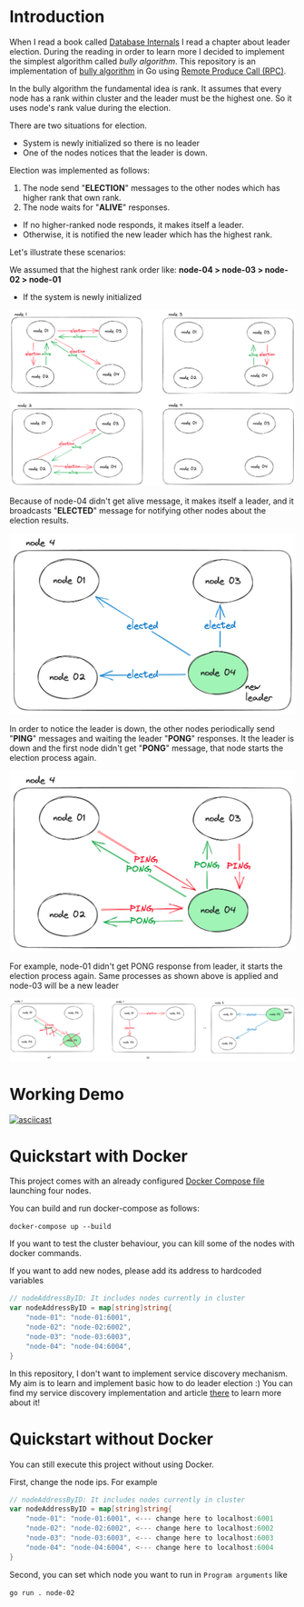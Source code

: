 # Introduction

When I read a book called [Database Internals](https://www.amazon.com/Database-Internals-Deep-Distributed-Systems/dp/1492040347) 
I read a chapter about leader election. During the reading in order to learn more
I decided to implement the simplest algorithm called *bully algorithm*. This repository
is an implementation of [bully algorithm](https://en.wikipedia.org/wiki/Bully_algorithm) 
in Go using [Remote Produce Call (RPC)](https://pkg.go.dev/net/rpc).

In the bully algorithm the fundamental idea is rank. It assumes that every node
has a rank within cluster and the leader must be the highest one. So it uses node's
rank value during the election.

There are two situations for election.  
* System is newly initialized so there is no leader
* One of the nodes notices that the leader is down.

Election was implemented as follows:
1. The node send "**ELECTION**" messages to the other nodes which has higher rank that own rank.
2. The node waits for "**ALIVE**" responses.
- If no higher-ranked node responds, it makes itself a leader.
- Otherwise, it is notified the new leader which has the highest rank.

Let's illustrate these scenarios: 

We assumed that the highest rank order like: **node-04 > node-03 > node-02 > node-01**

- If the system is newly initialized 

![election step one](assets/election-step-1.png)

Because of node-04 didn't get alive message, it makes itself a leader, and it broadcasts
"**ELECTED**" message for notifying other nodes about the election results.

![election step two](assets/election-step-2.png)

In order to notice the leader is down, the other nodes periodically send "**PING**" messages
and waiting the leader "**PONG**" responses. It the leader is down and the first node didn't get
"**PONG**" message, that node starts the election process again.

![ping pong step](assets/ping-pong-step.png)

For example, node-01 didn't get PONG response from leader, it starts the election
process again. Same processes as shown above is applied and node-03 will be a new leader

![new leader](assets/new-leader.png)

# Working Demo

[![asciicast](https://asciinema.org/a/600162.svg)](https://asciinema.org/a/600162)

# Quickstart with Docker

This project comes with an already configured [Docker Compose file](docker-compose.yml) launching four nodes.

You can build and run docker-compose as follows:

`docker-compose up --build`

If you want to test the cluster behaviour, you can kill some of the nodes with docker commands.

If you want to add new nodes, please add its address to hardcoded variables

```go
// nodeAddressByID: It includes nodes currently in cluster
var nodeAddressByID = map[string]string{
	"node-01": "node-01:6001",
	"node-02": "node-02:6002",
	"node-03": "node-03:6003",
	"node-04": "node-04:6004",
}
```

In this repository, I don't want to implement service discovery mechanism. My aim is to learn
and implement basic how to do leader election :) You can find my service discovery implementation and article 
[there](https://github.com/Abdulsametileri/simple-service-discovery) to learn more about it! 

# Quickstart without Docker

You can still execute this project without using Docker.

First, change the node ips. For example

```go
// nodeAddressByID: It includes nodes currently in cluster
var nodeAddressByID = map[string]string{
	"node-01": "node-01:6001", <--- change here to localhost:6001
	"node-02": "node-02:6002", <--- change here to localhost:6002
	"node-03": "node-03:6003", <--- change here to localhost:6003
	"node-04": "node-04:6004", <--- change here to localhost:6004
}
```

Second, you can set which node you want to run in `Program arguments` like

`go run . node-02`

